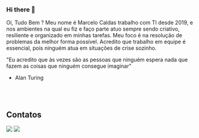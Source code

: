 ### Hi there 👋

Oi, Tudo Bem ? Meu nome é Marcelo Caldas trabalho com TI desde 2019, e nos ambientes na qual eu fiz e faço parte atuo sempre sendo criativo, resiliente e organizado em minhas tarefas. Meu foco é na resolução de problemas da melhor forma possível. Acredito que trabalho em equipe é essencial, pois ninguém atua em situações de crise sozinho. 

"Eu acredito que às vezes são as pessoas que ninguém espera nada que fazem as coisas que ninguém consegue imaginar"
 - Alan Turing



<!-- - :gear: Algumas ferramentas que conheço ou estudo.

<div style="display: inline_block">                 
  <img align="center" alt="Marcelo-Oracle" height="80" width="100" src="https://cdn.jsdelivr.net/gh/devicons/devicon/icons/oracle/oracle-original.svg">
  <img align="center" alt="Marcelo-SQL-Server" height="100" width="100" src="https://cdn.jsdelivr.net/gh/devicons/devicon/icons/microsoftsqlserver/microsoftsqlserver-plain-wordmark.svg">
   <img align="center" alt="Marcelo-SQL-Server" height="100" width="100" src="https://cdn.jsdelivr.net/gh/devicons/devicon/icons/mysql/mysql-plain-wordmark.svg">       
</div> -->

<!---
![Marcelo Caldas's GitHub stats](https://github-readme-stats.vercel.app/api?username=mclcaldas&show_icons=true&theme=tokyonight)
-->

<br/><br/>
## Contatos
<div> 
  <a href = "mailto:mcl.caldas@hotmail.com"><img src="https://img.shields.io/badge/Microsoft_Outlook-0078D4?style=for-the-badge&logo=microsoft-outlook&logoColor=white" target="_blank"></a>
  <a href="https://www.linkedin.com/in/mclcaldas" target="_blank"><img src="https://img.shields.io/badge/-LinkedIn-%230077B5?style=for-the-badge&logo=linkedin&logoColor=white" target="_blank"></a> 
</div>


<!--
**mclcaldas/mclcaldas** is a ✨ _special_ ✨ repository because its `README.md` (this file) appears on your GitHub profile.

Here are some ideas to get you started:

- 🔭 I’m currently working on ...
- 🌱 I’m currently learning ...
- 👯 I’m looking to collaborate on ...
- 🤔 I’m looking for help with ...
- 💬 Ask me about ...
- 📫 How to reach me: ...
- 😄 Pronouns: ...
- ⚡ Fun fact: ...
-->
